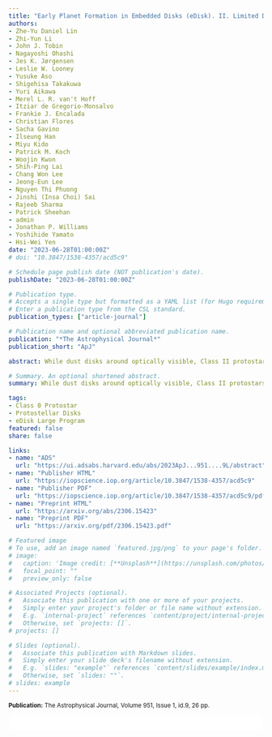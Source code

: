 ```yaml
---
title: "Early Planet Formation in Embedded Disks (eDisk). II. Limited Dust Settling and Prominent Snow Surfaces in the Edge-on Class I Disk IRAS 04302+2247"
authors:
- Zhe-Yu Daniel Lin
- Zhi-Yun Li
- John J. Tobin
- Nagayoshi Ohashi
- Jes K. Jørgensen
- Leslie W. Looney
- Yusuke Aso
- Shigehisa Takakuwa
- Yuri Aikawa
- Merel L. R. van't Hoff
- Itziar de Gregorio-Monsalvo
- Frankie J. Encalada
- Christian Flores
- Sacha Gavino
- Ilseung Han
- Miyu Kido
- Patrick M. Koch
- Woojin Kwon
- Shih-Ping Lai
- Chang Won Lee
- Jeong-Eun Lee
- Nguyen Thi Phuong
- Jinshi (Insa Choi) Sai
- Rajeeb Sharma
- Patrick Sheehan
- admin
- Jonathan P. Williams
- Yoshihide Yamato
- Hsi-Wei Yen
date: "2023-06-28T01:00:00Z"
# doi: "10.3847/1538-4357/acd5c9"

# Schedule page publish date (NOT publication's date).
publishDate: "2023-06-28T01:00:00Z"

# Publication type.
# Accepts a single type but formatted as a YAML list (for Hugo requirements).
# Enter a publication type from the CSL standard.
publication_types: ["article-journal"]

# Publication name and optional abbreviated publication name.
publication: "*The Astrophysical Journal*"
publication_short: "ApJ"

abstract: While dust disks around optically visible, Class II protostars are found to be vertically thin, when and how dust settles to the midplane are unclear. As part of the Atacama Large Millimeter/submillimeter Array large program, Early Planet Formation in Embedded Disks, we analyze the edge-on, embedded, Class I protostar IRAS 04302+2247, also nicknamed the "Butterfly Star." With a resolution of 0.″05 (8 au), the 1.3 mm continuum shows an asymmetry along the minor axis that is evidence of an optically thick and geometrically thick disk viewed nearly edge-on. There is no evidence of rings and gaps, which could be due to the lack of radial substructure or the highly inclined and optically thick view. With 0.″1 (16 au) resolution, we resolve the 2D snow surfaces, i.e., the boundary region between freeze-out and sublimation, for 12CO J = 2-1, 13CO J = 2-1, C18O J = 2-1, H 2CO J = 30,3-20,2, and SO J = 65-54, and constrain the CO midplane snow line to ~130 au. We find Keplerian rotation around a protostar of 1.6 ± 0.4 M ⊙ using C18O. Through forward ray-tracing using RADMC-3D, we find that the dust scale height is ~6 au at a radius of 100 au from the central star and is comparable to the gas pressure scale height. The results suggest that the dust of this Class I source has yet to vertically settle significantly.

# Summary. An optional shortened abstract.
summary: While dust disks around optically visible, Class II protostars are found to be vertically thin, when and how dust settles to the midplane are unclear. As part of the Atacama Large Millimeter/submillimeter Array large program, Early Planet Formation in Embedded Disks, we analyze the edge-on, embedded, Class I protostar IRAS 04302+2247, also nicknamed the "Butterfly Star.

tags:
- Class 0 Protostar
- Protostellar Disks
- eDisk Large Program
featured: false
share: false

links:
- name: "ADS"
  url: "https://ui.adsabs.harvard.edu/abs/2023ApJ...951....9L/abstract"
- name: "Publisher HTML"
  url: "https://iopscience.iop.org/article/10.3847/1538-4357/acd5c9"
- name: "Publisher PDF"
  url: "https://iopscience.iop.org/article/10.3847/1538-4357/acd5c9/pdf"
- name: "Preprint HTML"
  url: "https://arxiv.org/abs/2306.15423"
- name: "Preprint PDF"
  url: "https://arxiv.org/pdf/2306.15423.pdf"

# Featured image
# To use, add an image named `featured.jpg/png` to your page's folder. 
# image:
#   caption: 'Image credit: [**Unsplash**](https://unsplash.com/photos/jdD8gXaTZsc)'
#   focal_point: ""
#   preview_only: false

# Associated Projects (optional).
#   Associate this publication with one or more of your projects.
#   Simply enter your project's folder or file name without extension.
#   E.g. `internal-project` references `content/project/internal-project/index.md`.
#   Otherwise, set `projects: []`.
# projects: []

# Slides (optional).
#   Associate this publication with Markdown slides.
#   Simply enter your slide deck's filename without extension.
#   E.g. `slides: "example"` references `content/slides/example/index.md`.
#   Otherwise, set `slides: ""`.
# slides: example
---
```


<!-- Add the publication's **full text** or **supplementary notes** here. You can use rich formatting such as including [code, math, and images](https://docs.hugoblox.com/content/writing-markdown-latex/). -->
<sup>**Publication:** The Astrophysical Journal, Volume 951, Issue 1, id.9, 26 pp.</sup>

<html>
  <style>
    section {
        background: white;
        color: black;
        border-radius: 1em;
        padding: 1em;
        left: 50% }
    #inner {
        display: inline-block;
        display: flex;
        align-items: center;
        justify-content: center }
  </style>
  <section>
    <div id="inner">
      <script type='text/javascript' src='https://d1bxh8uas1mnw7.cloudfront.net/assets/embed.js'></script>
        <span style="float:center"; 
          class="__dimensions_badge_embed__" 
          data-doi="10.3847/1538-4357/acd5c9" 
          data-hide-zero-citations="false" 
          data-legend="always">
        </span>
      <script async src="https://badge.dimensions.ai/badge.js" charset="utf-8"></script>
    </div>
  </section>